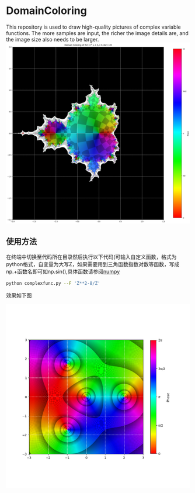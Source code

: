 # DomainColoring
This repository is used to draw high-quality pictures of complex variable functions. The more samples are input, the richer the image details are, and the image size also needs to be larger.
![mandelbralt](https://github.com/showsunny/DomainColoring/blob/main/images/mandelbrot_continual.png)
## 使用方法
在终端中切换至代码所在目录然后执行以下代码(可输入自定义函数，格式为python格式，自变量为大写Z，如果需要用到三角函数指数对数等函数，写成np.+函数名即可如np.sin(),具体函数请参阅[numpy]([https://www.openai.com](https://numpy.org/doc/stable/reference/routines.math.html))
```bash
python complexfunc.py --F 'Z**2-8/Z'
```
效果如下图

![figure1](https://github.com/showsunny/DomainColoring/blob/main/images/Figure_1.png)
